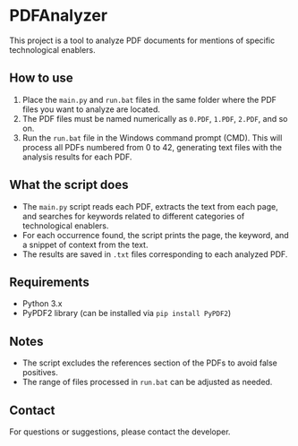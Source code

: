 # PDFAnalyzer

This project is a tool to analyze PDF documents for mentions of specific technological enablers.

## How to use

1. Place the `main.py` and `run.bat` files in the same folder where the PDF files you want to analyze are located.
2. The PDF files must be named numerically as `0.PDF`, `1.PDF`, `2.PDF`, and so on.
3. Run the `run.bat` file in the Windows command prompt (CMD). This will process all PDFs numbered from 0 to 42, generating text files with the analysis results for each PDF.

## What the script does

- The `main.py` script reads each PDF, extracts the text from each page, and searches for keywords related to different categories of technological enablers.
- For each occurrence found, the script prints the page, the keyword, and a snippet of context from the text.
- The results are saved in `.txt` files corresponding to each analyzed PDF.

## Requirements

- Python 3.x
- PyPDF2 library (can be installed via `pip install PyPDF2`)

## Notes

- The script excludes the references section of the PDFs to avoid false positives.
- The range of files processed in `run.bat` can be adjusted as needed.

## Contact

For questions or suggestions, please contact the developer.
